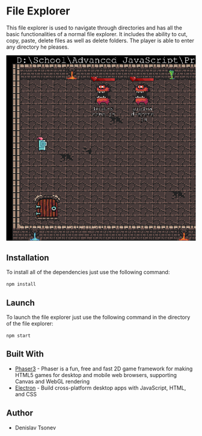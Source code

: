 # File Explorer
This file explorer is used to navigate through directories and has all the basic functionalities of a normal file explorer.
It includes the ability to cut, copy, paste, delete files as well as delete folders. The player is able to enter any directory he pleases.

![alt-text](gameGif.gif)
## Installation
To install all of the dependencies just use the following command:

`npm install`

## Launch
To launch the file explorer just use the following command in the directory of the file explorer:

`npm start`


## Built With

* [Phaser3](https://github.com/photonstorm/phaser) - Phaser is a fun, free and fast 2D game framework for making HTML5 games for desktop and mobile web browsers, supporting Canvas and WebGL rendering
* [Electron](https://github.com/electron/electron) - Build cross-platform desktop apps with JavaScript, HTML, and CSS 


## Author
* Denislav Tsonev